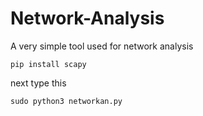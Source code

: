 # Network-Analysis
A very simple tool used for network analysis 

```pip install scapy```

next type this

```sudo python3 networkan.py```
